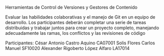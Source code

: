 Herramientas de Control de Versiones y Gestores de Contenido

Evaluar las habilidades colaborativas y el manejo de Git en un equipo de desarrollo. Los
participantes deberán completar una serie de tareas distribuidas y trabajar juntos para crear
un proyecto completo, manejando adecuadamente las ramas, los conflictos y las revisiones
de código

Participantes:
César Antonio Castro Aquino CA07001
Solis Flores Carlos Manuel SF10020
Alexander Rigoberto López Alfaro LA17014
